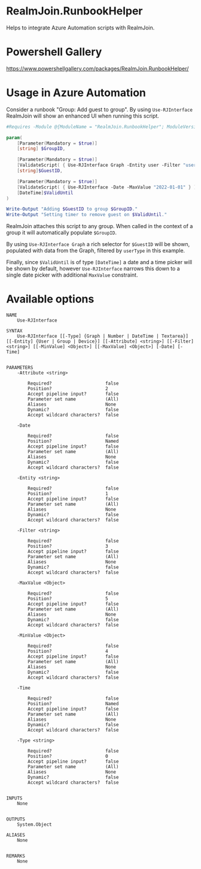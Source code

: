 # RealmJoin.RunbookHelper
Helps to integrate Azure Automation scripts with RealmJoin.

# Powershell Gallery
https://www.powershellgallery.com/packages/RealmJoin.RunbookHelper/

# Usage in Azure Automation
Consider a runbook "Group: Add guest to group". By using `Use-RJInterface` RealmJoin will show an enhanced UI when running this script.

```powershell
#Requires -Module @{ModuleName = "RealmJoin.RunbookHelper"; ModuleVersion = "0.3.0" }

param(
    [Parameter(Mandatory = $true)]
    [string] $GroupID,

    [Parameter(Mandatory = $true)]
    [ValidateScript( { Use-RJInterface Graph -Entity user -Filter "userType eq 'Guest'" } )]
    [string]$GuestID,

    [Parameter(Mandatory = $true)]
    [ValidateScript( { Use-RJInterface -Date -MaxValue "2022-01-01" } )]
    [DateTime]$ValidUntil
)

Write-Output "Adding $GuestID to group $GroupID."
Write-Output "Setting timer to remove guest on $ValidUntil."
```

RealmJoin attaches this script to any group. When called in the context of a group it will automatically populate `$GroupID`.

By using `Use-RJInterface Graph` a rich selector for `$GuestID` will be shown, populated with data from the Graph, filtered by `userType` in this example.

Finally, since `$ValidUntil` is of type `[DateTime]` a date and a time picker will be shown by default, however `Use-RJInterface` narrows this down to a single date picker with additional `MaxValue` constraint.

# Available options
```
NAME
    Use-RJInterface
    
SYNTAX
    Use-RJInterface [[-Type] {Graph | Number | DateTime | Textarea}] [[-Entity] {User | Group | Device}] [[-Attribute] <string>] [[-Filter] <string>] [[-MinValue] <Object>] [[-MaxValue] <Object>] [-Date] [-Time] 
    
    
PARAMETERS
    -Attribute <string>
        
        Required?                    false
        Position?                    2
        Accept pipeline input?       false
        Parameter set name           (All)
        Aliases                      None
        Dynamic?                     false
        Accept wildcard characters?  false
        
    -Date
        
        Required?                    false
        Position?                    Named
        Accept pipeline input?       false
        Parameter set name           (All)
        Aliases                      None
        Dynamic?                     false
        Accept wildcard characters?  false
        
    -Entity <string>
        
        Required?                    false
        Position?                    1
        Accept pipeline input?       false
        Parameter set name           (All)
        Aliases                      None
        Dynamic?                     false
        Accept wildcard characters?  false
        
    -Filter <string>
        
        Required?                    false
        Position?                    3
        Accept pipeline input?       false
        Parameter set name           (All)
        Aliases                      None
        Dynamic?                     false
        Accept wildcard characters?  false
        
    -MaxValue <Object>
        
        Required?                    false
        Position?                    5
        Accept pipeline input?       false
        Parameter set name           (All)
        Aliases                      None
        Dynamic?                     false
        Accept wildcard characters?  false
        
    -MinValue <Object>
        
        Required?                    false
        Position?                    4
        Accept pipeline input?       false
        Parameter set name           (All)
        Aliases                      None
        Dynamic?                     false
        Accept wildcard characters?  false
        
    -Time
        
        Required?                    false
        Position?                    Named
        Accept pipeline input?       false
        Parameter set name           (All)
        Aliases                      None
        Dynamic?                     false
        Accept wildcard characters?  false
        
    -Type <string>
        
        Required?                    false
        Position?                    0
        Accept pipeline input?       false
        Parameter set name           (All)
        Aliases                      None
        Dynamic?                     false
        Accept wildcard characters?  false
        
    
INPUTS
    None
    
    
OUTPUTS
    System.Object
    
ALIASES
    None
    

REMARKS
    None
```